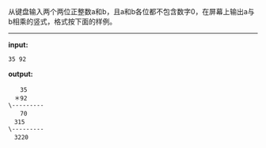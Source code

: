 从键盘输入两个两位正整数a和b，且a和b各位都不包含数字0，在屏幕上输出a与b相乘的竖式，格式按下面的样例。
****
**input:**  
```
35 92
```  
**output:**  
```
　　35  
　＊92  
\---------   
　　70  
　315  
\---------  
　3220
```